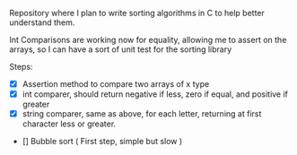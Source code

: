 Repository where I plan to write sorting algorithms in C to help better understand them.

Int Comparisons are working now for equality, allowing me to assert on the arrays, so I can have a sort of unit test for the sorting library

Steps:
- [x] Assertion method to compare two arrays of x type
- [x] int comparer, should return negative if less, zero if equal, and positive if greater
- [x] string comparer, same as above, for each letter, returning at first character less or greater.
- [] Bubble sort ( First step, simple but slow )

